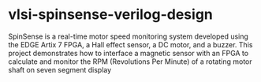 # vlsi-spinsense-verilog-design
SpinSense is a real-time motor speed monitoring system developed using the EDGE Artix 7 FPGA, a Hall effect sensor, a DC motor, and a buzzer. This project demonstrates how to interface a magnetic sensor with an FPGA to calculate and monitor the RPM (Revolutions Per Minute) of a rotating motor shaft on seven segment display
